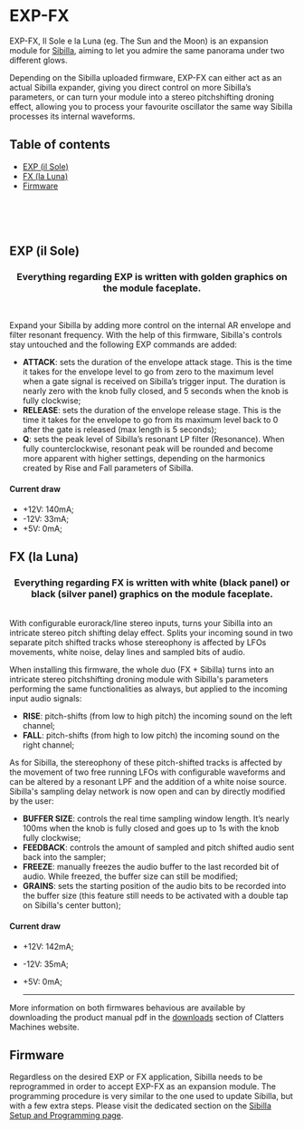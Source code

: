 # EXP-FX
EXP-FX, Il Sole e la Luna (eg. The Sun and the Moon) is an expansion module for [Sibilla](https://github.com/Clatters/Sibilla/tree/main), aiming to let you admire the same panorama under two different glows.

Depending on the Sibilla uploaded firmware, EXP-FX can either act as an actual Sibilla expander, giving you direct control on more Sibilla’s parameters, or can turn your module into a stereo pitchshifting droning effect, allowing you to process your favourite oscillator the same way Sibilla processes its internal waveforms.

## Table of contents

- [EXP (il Sole)](#EXP-il-Sole)
- [FX (la Luna)](#FX-la-Luna)
- [Firmware](#Firmware)

<br/><br/><br/>

## EXP (il Sole)
<h3 align="center">
Everything regarding EXP is written with golden graphics on the module faceplate.
</h3> <br/>

Expand your Sibilla by adding more control on the internal AR envelope and filter resonant frequency.
With the help of this firmware, Sibilla's controls stay untouched and the following EXP commands are added:
- **ATTACK**: sets the duration of the envelope attack stage. This is the time it takes for the envelope level to go from zero to the maximum level when a gate signal is received on   Sibilla’s trigger input. The duration is nearly zero with the knob fully closed, and 5 seconds when the knob is fully clockwise;
- **RELEASE**: sets the duration of the envelope release stage. This is the time it takes for the envelope to go from its maximum level back to 0 after the gate is released (max length is 5 seconds);
- **Q**: sets the peak level of Sibilla’s resonant LP filter (Resonance). When fully counterclockwise, resonant peak will be rounded and become more apparent with higher settings, depending on the harmonics created by Rise and Fall parameters of Sibilla.

#### Current draw
- +12V: 140mA;
- -12V: 33mA;
- +5V: 0mA;

## FX (la Luna)
<h3 align="center">
Everything regarding FX is written with white (black panel) or black (silver panel) graphics 
on the module faceplate.
</h3>
<br/>
With configurable eurorack/line stereo inputs, turns your Sibilla into an intricate stereo pitch shifting delay effect. Splits your incoming sound in two separate pitch shifted tracks whose stereophony is affected by LFOs movements, white noise, delay lines and sampled bits of audio.

When installing this firmware, the whole duo (FX + Sibilla) turns into an intricate stereo pitchshifting droning module with Sibilla's parameters performing the same functionalities as always, but applied to the incoming input audio signals:
- **RISE**: pitch-shifts (from low to high pitch) the incoming sound on the left channel;
- **FALL**: pitch-shifts (from high to low pitch) the incoming sound on the right channel;

As for Sibilla, the stereophony of these pitch-shifted tracks is affected by the movement of two free running LFOs with configurable waveforms and can be altered by a resonant LPF and the addition of a white noise source. Sibilla's sampling delay network is now open and can by directly modified by the user:
- **BUFFER SIZE**: controls the real time sampling window length. It’s nearly 100ms when the knob is fully closed and goes up to 1s with the knob fully clockwise;
- **FEEDBACK**: controls the amount of sampled and pitch shifted audio sent back into the sampler;
- **FREEZE**: manually freezes the audio buffer to the last recorded bit of audio. While freezed, the buffer size can still be modified;
- **GRAINS**: sets the starting position of the audio bits to be recorded into the buffer size (this feature still needs to be activated with a double tap on Sibilla's center button);

#### Current draw
- +12V: 142mA;
- -12V: 35mA;
- +5V: 0mA;

  ----

More information on both firmwares behavious are available by downloading the product manual pdf in the [downloads](https://clattersmachines.com/users-manual/) section of Clatters Machines website.

## Firmware

Regardless on the desired EXP or FX application, Sibilla needs to be reprogrammed in order to accept EXP-FX as an expansion module. The programming procedure is very similar to the one used to update Sibilla, but with a few extra steps. Please visit the dedicated section on the [Sibilla Setup and Programming page](https://github.com/Clatters/Sibilla/tree/main/Official%20firmwares).


